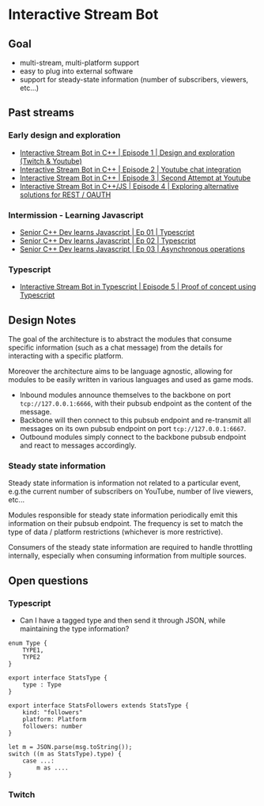 # Interactive Stream Bot

## Goal

- multi-stream, multi-platform support
- easy to plug into external software
- support for steady-state information (number of subscribers, viewers, etc...)

## Past streams

### Early design and exploration


- [Interactive Stream Bot in C++ | Episode 1 | Design and exploration (Twitch & Youtube)](https://www.youtube.com/watch?v=0GfTwS-zsso)
- [Interactive Stream Bot in C++ | Episode 2 | Youtube chat integration](https://www.youtube.com/watch?v=Y9bR5im_Hxk)
- [Interactive Stream Bot in C++ | Episode 3 | Second Attempt at Youtube](https://www.youtube.com/watch?v=Y6mWE8CQuG8)
- [Interactive Stream Bot in C++/JS | Episode 4 | Exploring alternative solutions for REST / OAUTH](https://www.youtube.com/watch?v=57uAjF1FDeE)

### Intermission - Learning Javascript

- [Senior C++ Dev learns Javascript | Ep 01 | Typescript](https://www.youtube.com/watch?v=okP18N7dBJE)
- [Senior C++ Dev learns Javascript | Ep 02 | Typescript](https://www.youtube.com/watch?v=QtsVOVAHyjE)
- [Senior C++ Dev learns Javascript | Ep 03 | Asynchronous operations](https://www.youtube.com/watch?v=VxYZ6Y_pDGo)

### Typescript 

- [Interactive Stream Bot in Typescript | Episode 5 | Proof of concept using Typescript](https://www.youtube.com/watch?v=rD6dTGWvwgQ)

## Design Notes

The goal of the architecture is to abstract the modules that consume specific information (such as a chat message) from the details for interacting with a specific platform.

Moreover the architecture aims to be language agnostic, allowing for modules to be easily written in various languages and used as game mods.

* Inbound modules announce themselves to the backbone on port `tcp://127.0.0.1:6666`, with their pubsub endpoint as the content of the message.
* Backbone will then connect to this pubsub endpoint and re-transmit all messages on its own pubsub endpoint on port `tcp://127.0.0.1:6667`.
* Outbound modules simply connect to the backbone pubsub endpoint and react to messages accordingly.

### Steady state information

Steady state information is information not related to a particular event, e.g.the current number of subscribers on YouTube, number of live viewers, etc...

Modules responsible for steady state information periodically emit this information on their pubsub endpoint. The frequency is set to match the type of data / platform restrictions (whichever is more restrictive).

Consumers of the steady state information are required to handle throttling internally, especially when consuming information from multiple sources.

## Open questions

### Typescript

- Can I have a tagged type and then send it through JSON, while maintaining the type information?

```
enum Type {
    TYPE1,
    TYPE2
}

export interface StatsType {
    type : Type
}

export interface StatsFollowers extends StatsType {
    kind: "followers"
    platform: Platform
    followers: number
}

let m = JSON.parse(msg.toString());
switch ((m as StatsType).type) {
    case ...:
        m as ....
}
```


### Twitch

